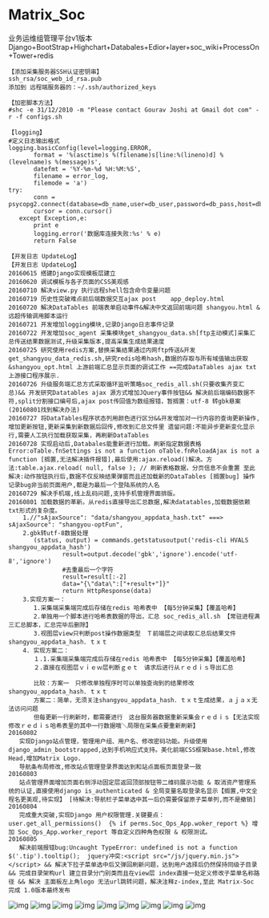 # Matrix_Soc
  业务运维组管理平台v1版本
  Django+BootStrap+Highchart+Databales+Edior+layer+soc_wiki+ProcessOn+Tower+redis
 
 ```
【添加采集服务器SSH认证密钥串】
ssh_rsa/soc_web_id_rsa.pub
添加到 远程端服务器的：~/.ssh/authorized_keys

【加密脚本方法】
#shc -e 31/12/2010 -m "Please contact Gourav Joshi at Gmail dot com" -r -f configs.sh

【logging】
#定义日志输出格式
logging.basicConfig(level=logging.ERROR,
        format = '%(asctime)s %(filename)s[line:%(lineno)d] %(levelname)s %(message)s',
        datefmt = '%Y-%m-%d %H:%M:%S',
        filename = error_log,
        filemode = 'a')
try:
        conn = psycopg2.connect(database=db_name,user=db_user,password=db_pass,host=db_ip,port=5432)
        cursor = conn.cursor()
    except Exception,e:
        print e
        logging.error('数据库连接失败:%s' % e)
        return False

【开发日志 UpdateLog】
【开发日志 UpdateLog】
20160615 搭建Django实现模板层建立
20160620 调试模板与各子页面的CSS美观感
20160710 解决view.py 执行远程shell包含命令变量问题
20160719 历史性突破难点前后端数据交互ajax post    app_deploy.html
20160720 解决DataTables 前端表单启动事件&解决中文返回前端问题 shangyou.html & 远超传输调用脚本运行
20160721 开发增加logging模块,记录Django日志事件记录
20160722 开发增加soc_agent 采集模块get_shangyou_data.sh[ftp主动模式]采集汇总传送结果数据测试,升级采集版本,提高采集生成结果速度
20160725 研究使用redis方案,替换采集结果通过内网ftp传送&开发get_shangyou_data_redis.sh,研究redis哈希hash,数据的存取与所有域值输出获取&shangyou_opt.html 上游前端汇总显示页面的调试工作 ==完成DataTables ajax txt 上游接口程序展示.
20160726 升级服务端汇总方式采取循环监听策略soc_redis_all.sh(只要收集齐变汇总)&& 开发研究Datatables ajax 源方式增加JQuery事件按钮&& 解决前后端编码数据不符,split分割接口编号后,ajax post传回值为数组报错，暂搁置：utf-8 转gbk悬案(20160801找到解决办法)
20160727 将DataTables程序状态列用颜色进行区分&&开发增加对一行内容的查询更新操作,增加更新按钮,更新采集到新数据后回传,修改到汇总文件里 遗留问题:不能异步更新变化显示行,需要人工执行加载获取采集，再刷新DataTables
20160728 实现启动后,Databales能重新进行加载。刷新指定数据表格 Error:oTable.fnSettings is not a function oTable.fnReloadAjax is not a function [搁置,无法解决插件报错],最后使用:ajax.reload()解决。方法:table.ajax.reload( null, false ); // 刷新表格数据，分页信息不会重置 至此解决:动作按钮执行后,数据不仅反映结果弹窗而且还加载新的DataTables [搁置bug] 操作记录bug非当前页面用户,都是为最后一个登陆系统的人名
20160729 解决手机端,线上乱码问题,支持手机管理界面排版。
20160801 加载数据的革新。从redis直接导出汇总数据,解决datatables,加载数据依赖txt形式的复杂度。      
	 1.//"sAjaxSource": "data/shangyou_appdata_hash.txt" ===> sAjaxSource": "shangyou-optFun",
	 2.gbk转utf-8数据处理
		(status, output) = commands.getstatusoutput('redis-cli HVALS shangyou_appdata_hash')
                result=output.decode('gbk','ignore').encode('utf-8','ignore')
                #去重最后一个字符
                result=result[:-2]
                data="{\"data\":["+result+"]}"
                return HttpResponse(data)
	 3.实现方案一：
		1.采集端采集端完成后存储在redis 哈希表中 【每5分钟采集】【覆盖哈希】
		2.单独用一个脚本进行哈希表数据的导出，汇总 soc_redis_all.sh 【常驻进程满三汇总脚本，汇总完毕后删除】
		3.视图层view只判断post操作数据类型　Ｔ前端层之间读取汇总后结果文件shangyou_appdata_hash．ｔｘｔ
	 4. 实现方案二：
		１.1.采集端采集端完成后存储在redis 哈希表中 【每5分钟采集】【覆盖哈希】
		２.直接在视图层ｖｉｅｗ层判断ｇｅｔ　请求后进行从ｒｅｄｉｓ导出汇总

		比较：方案一　只修改单独程序时可以单独查询到的结果修改shangyou_appdata_hash．ｔｘｔ
		方案二：简单，无须关注shangyou_appdata_hash．ｔｘｔ生成结果，ａｊａｘ无法访问问题
		但每更新一行刷新时，都需要进行　这台服务器数据重新采集会ｒｅｄｉｓ【无法实现修改ｒｅｄｉｓ哈希表里的其中一行数据哦＼局限在采集点要重新刷新】
20160802 
	实现Django站点管理，管理用户组、用户名、修改密码功能。升级使用django_admin_bootstrapped,达到手机响应式支持。美化前端CSS框架base.html,修改Head,增加Matrix Logo.
	导航条布局修改,修改站点管理登录界面达到和站点面板页面登录一致
20160803 
	站点管理界面增加页面右侧浮动固定层返回顶部按钮带二维码展示功能 & 取消资产管理系统的认证,直接使用django is_authenticated & 全局变量名取登录名显示【搁置,中文全程名更美观,待实现】 [待解决:导航栏子菜单选中其一后仍需要保留原子菜单列,而不是撤销]
20160804
	完成重大突破,实现Django 用户权限管理.关键要点： user.get_all_permissions()  {% if perms.Soc_Ops_App.woker_report %} 增加 Soc_Ops_App.worker_report 等自定义四种角色权限 & 权限测试。
20160805
	解决前端报错bug:Uncaught TypeError: undefined is not a function $('.tip').tooltip();  jquery冲突:<script src="/js/jquery.min.js"></script> && 解决下拉子菜单选中后又弹回刷新问题，达到用户选择后仍然保持同级子目录 && 完成目录架构url 建立目录分门别类而且在view层 index直接一处定义修改子菜单名称路径 && 解决 主面板左上角logo 无法url跳转问题，解决注释z-index,至此 Matrix-Soc 完成 1.0版本最终发布
```
  
![img](https://github.com/Luolired/Matrix_Soc/blob/master/img/222.jpg)
![img](https://github.com/Luolired/Matrix_Soc/blob/master/img/333.jpg)
![img](https://github.com/Luolired/Matrix_Soc/blob/master/img/444.jpg)
![img](https://github.com/Luolired/Matrix_Soc/blob/master/img/555.jpg)
![img](https://github.com/Luolired/Matrix_Soc/blob/master/img/666.jpg)
![img](https://github.com/Luolired/Matrix_Soc/blob/master/img/777.jpg)
![img](https://github.com/Luolired/Matrix_Soc/blob/master/img/888.jpg)
![img](https://github.com/Luolired/Matrix_Soc/blob/master/img/aaa.jpg)
![img](https://github.com/Luolired/Matrix_Soc/blob/master/img/bbb.jpg)
